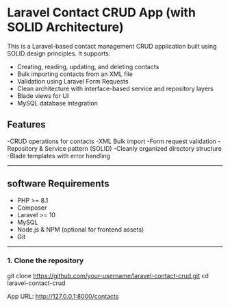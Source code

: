 # Laravel Contact CRUD App (with SOLID Architecture)

This is a Laravel-based contact management CRUD application built using SOLID design principles. 
It supports:

- Creating, reading, updating, and deleting contacts
- Bulk importing contacts from an XML file
- Validation using Laravel Form Requests
- Clean architecture with interface-based service and repository layers
- Blade views for UI
- MySQL database integration

## Features

-CRUD operations for contacts
-XML Bulk import
-Form request validation
-Repository & Service pattern (SOLID)
-Cleanly organized directory structure
-Blade templates with error handling

---

## software Requirements

- PHP >= 8.1
- Composer
- Laravel >= 10
- MySQL
- Node.js & NPM (optional for frontend assets)
- Git

---

### 1. Clone the repository

git clone https://github.com/your-username/laravel-contact-crud.git
cd laravel-contact-crud

App URL: http://127.0.0.1:8000/contacts

